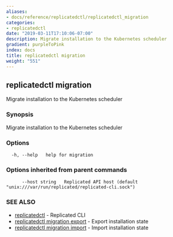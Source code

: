 ```yaml
---
aliases:
- docs/reference/replicatedctl/replicatedctl_migration
categories:
- replicatedctl
date: "2019-03-11T17:10:06-07:00"
description: Migrate installation to the Kubernetes scheduler
gradient: purpleToPink
index: docs
title: replicatedctl migration
weight: "551"
---
```


## replicatedctl migration

Migrate installation to the Kubernetes scheduler

### Synopsis

Migrate installation to the Kubernetes scheduler

### Options

```
  -h, --help   help for migration
```

### Options inherited from parent commands

```
      --host string   Replicated API host (default "unix:///var/run/replicated/replicated-cli.sock")
```

### SEE ALSO

* [replicatedctl](/api/replicatedctl/)	 - Replicated CLI
* [replicatedctl migration export](/api/replicatedctl/replicatedctl_migration_export/)	 - Export installation state
* [replicatedctl migration import](/api/replicatedctl/replicatedctl_migration_import/)	 - Import installation state

